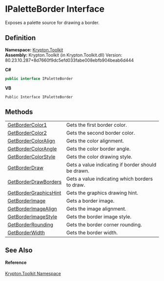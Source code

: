 # IPaletteBorder Interface


Exposes a palette source for drawing a border.



## Definition
**Namespace:** <a href="79d2eac2-21f4-54ff-7552-b20c33c30600.md">Krypton.Toolkit</a>  
**Assembly:** Krypton.Toolkit (in Krypton.Toolkit.dll) Version: 80.23.10.287+8d7660f9dc5efd033fabe008ebfb904beab6d444

**C#**
``` C#
public interface IPaletteBorder
```
**VB**
``` VB
Public Interface IPaletteBorder
```



## Methods
<table>
<tr>
<td><a href="3e5ae553-a1b4-3d72-78f3-b37e1299217d.md">GetBorderColor1</a></td>
<td>Gets the first border color.</td></tr>
<tr>
<td><a href="d19ce3f1-d62d-b1f5-a63b-2d973253e670.md">GetBorderColor2</a></td>
<td>Gets the second border color.</td></tr>
<tr>
<td><a href="257f0e63-89ee-4f04-dc0c-42a5a12d3639.md">GetBorderColorAlign</a></td>
<td>Gets the color alignment.</td></tr>
<tr>
<td><a href="96a5a508-c842-d9b5-da53-826c0918a200.md">GetBorderColorAngle</a></td>
<td>Gets the color border angle.</td></tr>
<tr>
<td><a href="375a6413-2288-b8e7-fdea-07a5128c65c1.md">GetBorderColorStyle</a></td>
<td>Gets the color drawing style.</td></tr>
<tr>
<td><a href="5ba7098a-0898-6deb-a5be-cb2d827fb8c0.md">GetBorderDraw</a></td>
<td>Gets a value indicating if border should be drawn.</td></tr>
<tr>
<td><a href="ec99d2f1-e3ff-48ef-9678-44d510a46125.md">GetBorderDrawBorders</a></td>
<td>Gets a value indicating which borders to draw.</td></tr>
<tr>
<td><a href="7069139f-d11e-6682-e09a-46265f573e98.md">GetBorderGraphicsHint</a></td>
<td>Gets the graphics drawing hint.</td></tr>
<tr>
<td><a href="277a0416-b7ed-b915-e1c0-097e16ecf3b6.md">GetBorderImage</a></td>
<td>Gets a border image.</td></tr>
<tr>
<td><a href="365a2fb2-04dc-d3e5-7130-9064b215b674.md">GetBorderImageAlign</a></td>
<td>Gets the image alignment.</td></tr>
<tr>
<td><a href="413d6671-a393-4fb9-10ff-c0b19af14519.md">GetBorderImageStyle</a></td>
<td>Gets the border image style.</td></tr>
<tr>
<td><a href="642062d5-23f2-37d3-6d9a-222c0f8da33a.md">GetBorderRounding</a></td>
<td>Gets the border corner rounding.</td></tr>
<tr>
<td><a href="2fbb2a66-70ea-71f5-532b-f97d58f26694.md">GetBorderWidth</a></td>
<td>Gets the border width.</td></tr>
</table>

## See Also


#### Reference
<a href="79d2eac2-21f4-54ff-7552-b20c33c30600.md">Krypton.Toolkit Namespace</a>  
